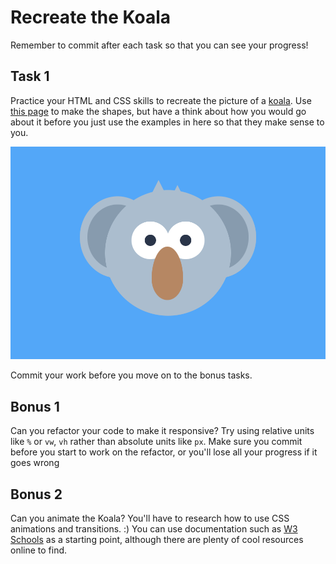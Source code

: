 # Recreate the Koala

Remember to commit after each task so that you can see your progress!

## Task 1

Practice your HTML and CSS skills to recreate the picture of a [koala](./koala.png). Use [this page](https://css-tricks.com/the-shapes-of-css/) to make the shapes, but have a think about how you would go about it before you just use the examples in here so that they make sense to you.

![koala](./cypress/integration/__image_snapshots__/koala_0.png)

Commit your work before you move on to the bonus tasks.

## Bonus 1

Can you refactor your code to make it responsive? Try using relative units like `%` or `vw`, `vh` rather than absolute units like `px`. Make sure you commit before you start to work on the refactor, or you'll lose all your progress if it goes wrong

## Bonus 2

Can you animate the Koala? You'll have to research how to use CSS animations and transitions. :) You can use documentation such as [W3 Schools](https://www.w3schools.com/css/css3_animations.asp) as a starting point, although there are plenty of cool resources online to find.
